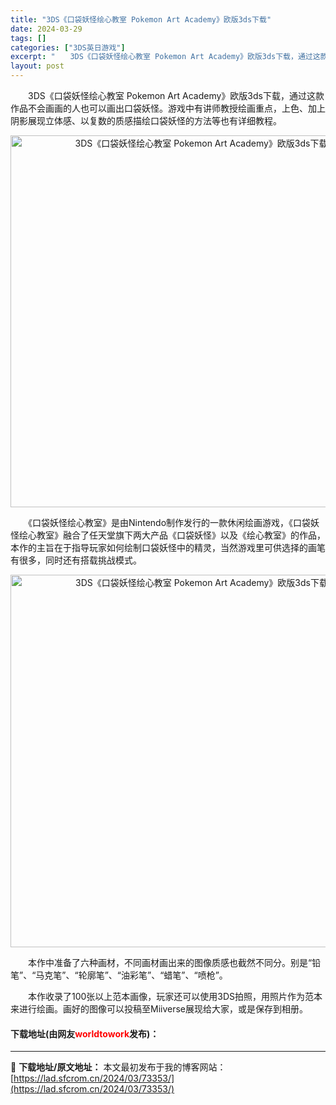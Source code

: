 ```yaml
---
title: "3DS《口袋妖怪绘心教室 Pokemon Art Academy》欧版3ds下载"
date: 2024-03-29
tags: []
categories: ["3DS英日游戏"]
excerpt: "　　3DS《口袋妖怪绘心教室 Pokemon Art Academy》欧版3ds下载，通过这款作品不会画画的人也可以画出口袋妖怪。游戏中有讲师教授绘画重点，上色、加上阴影展现立体感、以复数的质感描绘口袋妖怪的方法等也有详细教程。 　　《口袋妖怪绘心教室》是由Nintendo制作发行的一款休闲绘画游戏&hellip;"
layout: post
---
```


 <p>　　3DS《口袋妖怪绘心教室 Pokemon Art Academy》欧版3ds下载，通过这款作品不会画画的人也可以画出口袋妖怪。游戏中有讲师教授绘画重点，上色、加上阴影展现立体感、以复数的质感描绘口袋妖怪的方法等也有详细教程。</p> <p align="center"><img align="" border="0" src="https://lad.sfcrom.cn/wp-content/uploads/2024/03/20240329_66062bba4055c.png" width="595" alt="3DS《口袋妖怪绘心教室 Pokemon Art Academy》欧版3ds下载" /></p> <p>　　《口袋妖怪绘心教室》是由Nintendo制作发行的一款休闲绘画游戏，《口袋妖怪绘心教室》融合了任天堂旗下两大产品《口袋妖怪》以及《绘心教室》的作品，本作的主旨在于指导玩家如何绘制口袋妖怪中的精灵，当然游戏里可供选择的画笔有很多，同时还有搭载挑战模式。</p> <p align="center"><img align="" border="0" src="https://lad.sfcrom.cn/wp-content/uploads/2024/03/20240329_66062bbb0a39d.png" width="596" alt="3DS《口袋妖怪绘心教室 Pokemon Art Academy》欧版3ds下载" /></p> <p>　　本作中准备了六种画材，不同画材画出来的图像质感也截然不同分。别是&ldquo;铅笔&rdquo;、&ldquo;马克笔&rdquo;、&ldquo;轮廓笔&rdquo;、&ldquo;油彩笔&rdquo;、&ldquo;蜡笔&rdquo;、&ldquo;喷枪&rdquo;。</p> <p>　　本作收录了100张以上范本画像，玩家还可以使用3DS拍照，用照片作为范本来进行绘画。画好的图像可以投稿至Miiverse展现给大家，或是保存到相册。</p> <p><h4>下载地址(由网友<font color="red">worldtowork</font>发布)：</h4></p> 

---
📖 **下载地址/原文地址：** 本文最初发布于我的博客网站：[https://lad.sfcrom.cn/2024/03/73353/](https://lad.sfcrom.cn/2024/03/73353/)
